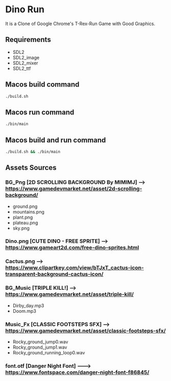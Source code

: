 # Dino Run
It is a Clone of Google Chrome's T-Rex-Run Game with Good Graphics.

## Requirements
- SDL2
- SDL2_image
- SDL2_mixer
- SDL2_ttf

## Macos build command
```bash
./build.sh
```

## Macos run command
```bash
./bin/main
```

## Macos build and run command
```bash
./build.sh && ./bin/main
```

## Assets Sources
### BG_Png [2D SCROLLING BACKGROUND By MIMIMJ] --> https://www.gamedevmarket.net/asset/2d-scrolling-background/
   - ground.png
   - mountains.png
   - plant.png
   - plateau.png
   - sky.png
### Dino.png [CUTE DINO - FREE SPRITE] --> https://www.gameart2d.com/free-dino-sprites.html
### Cactus.png --> https://www.clipartkey.com/view/bTJxT_cactus-icon-transparent-background-cactus-icon/
### BG_Music [TRIPLE KILL!] --> https://www.gamedevmarket.net/asset/triple-kill/
   - Dirby_day.mp3
   - Doom.mp3
### Music_Fx [CLASSIC FOOTSTEPS SFX] --> https://www.gamedevmarket.net/asset/classic-footsteps-sfx/
   - Rocky_ground_jump0.wav
   - Rocky_ground_jump1.wav
   - Rocky_ground_running_loop0.wav
### font.otf [Danger Night Font] ---> https://www.fontspace.com/danger-night-font-f86845/